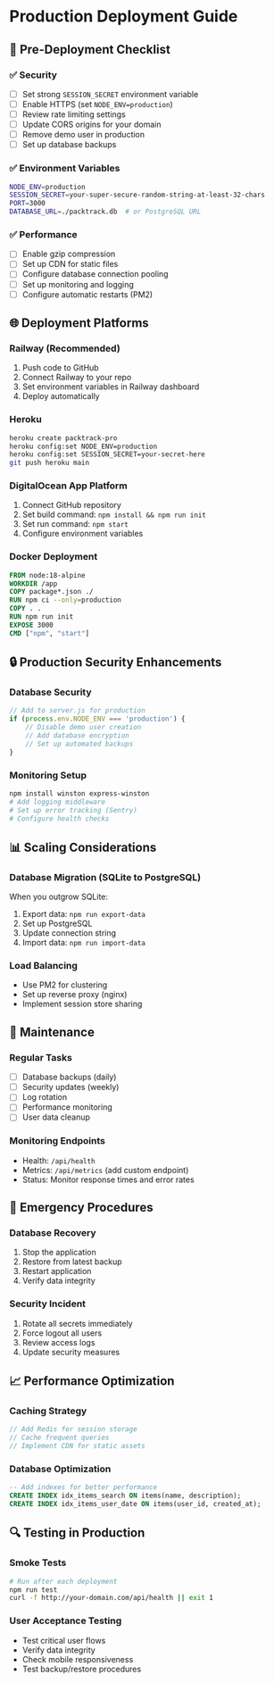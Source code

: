 # Production Deployment Guide

## 🚀 Pre-Deployment Checklist

### ✅ Security
- [ ] Set strong `SESSION_SECRET` environment variable
- [ ] Enable HTTPS (set `NODE_ENV=production`)
- [ ] Review rate limiting settings
- [ ] Update CORS origins for your domain
- [ ] Remove demo user in production
- [ ] Set up database backups

### ✅ Environment Variables
```bash
NODE_ENV=production
SESSION_SECRET=your-super-secure-random-string-at-least-32-chars
PORT=3000
DATABASE_URL=./packtrack.db  # or PostgreSQL URL
```

### ✅ Performance
- [ ] Enable gzip compression
- [ ] Set up CDN for static files
- [ ] Configure database connection pooling
- [ ] Set up monitoring and logging
- [ ] Configure automatic restarts (PM2)

## 🌐 Deployment Platforms

### Railway (Recommended)
1. Push code to GitHub
2. Connect Railway to your repo
3. Set environment variables in Railway dashboard
4. Deploy automatically

### Heroku
```bash
heroku create packtrack-pro
heroku config:set NODE_ENV=production
heroku config:set SESSION_SECRET=your-secret-here
git push heroku main
```

### DigitalOcean App Platform
1. Connect GitHub repository
2. Set build command: `npm install && npm run init`
3. Set run command: `npm start`
4. Configure environment variables

### Docker Deployment
```dockerfile
FROM node:18-alpine
WORKDIR /app
COPY package*.json ./
RUN npm ci --only=production
COPY . .
RUN npm run init
EXPOSE 3000
CMD ["npm", "start"]
```

## 🔒 Production Security Enhancements

### Database Security
```javascript
// Add to server.js for production
if (process.env.NODE_ENV === 'production') {
    // Disable demo user creation
    // Add database encryption
    // Set up automated backups
}
```

### Monitoring Setup
```bash
npm install winston express-winston
# Add logging middleware
# Set up error tracking (Sentry)
# Configure health checks
```

## 📊 Scaling Considerations

### Database Migration (SQLite to PostgreSQL)
When you outgrow SQLite:

1. Export data: `npm run export-data`
2. Set up PostgreSQL
3. Update connection string
4. Import data: `npm run import-data`

### Load Balancing
- Use PM2 for clustering
- Set up reverse proxy (nginx)
- Implement session store sharing

## 🔧 Maintenance

### Regular Tasks
- [ ] Database backups (daily)
- [ ] Security updates (weekly)
- [ ] Log rotation
- [ ] Performance monitoring
- [ ] User data cleanup

### Monitoring Endpoints
- Health: `/api/health`
- Metrics: `/api/metrics` (add custom endpoint)
- Status: Monitor response times and error rates

## 🚨 Emergency Procedures

### Database Recovery
1. Stop the application
2. Restore from latest backup
3. Restart application
4. Verify data integrity

### Security Incident
1. Rotate all secrets immediately
2. Force logout all users
3. Review access logs
4. Update security measures

## 📈 Performance Optimization

### Caching Strategy
```javascript
// Add Redis for session storage
// Cache frequent queries
// Implement CDN for static assets
```

### Database Optimization
```sql
-- Add indexes for better performance
CREATE INDEX idx_items_search ON items(name, description);
CREATE INDEX idx_items_user_date ON items(user_id, created_at);
```

## 🔍 Testing in Production

### Smoke Tests
```bash
# Run after each deployment
npm run test
curl -f http://your-domain.com/api/health || exit 1
```

### User Acceptance Testing
- Test critical user flows
- Verify data integrity
- Check mobile responsiveness
- Test backup/restore procedures
